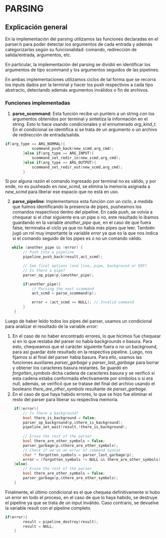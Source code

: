 # **PARSING**

## Explicación general

En la implementación del parsing utilizamos las funciones declaradas en el parser.h para poder detectar los argumentos de cada entrada y además categorizarlas según su funcionalidad: comando, redirección de salida/entrada, argumentos, etc.

En particular, la implementación del parsing se dividió en identificar los argumentos de tipo scommand y los argumentos seguidos de las pipelines.

En ambas implementaciones utilizamos ciclos de tal forma que se recorra los inputs dados por la terminal y hacer los push respectivos a cada tipo abstracto, detectando además argumentos inválidos o fin de archivos.

### Funciones implementadas
1. **parse_scommand**: Esta función recibe un puntero a un string con los argumentos obtenidos por terminal y sintetiza la información en el string. Esto lo hace usando condicionales y el ennumerado *arg_kind_t*. En el condicional se identifica si se trata de un argumento o un archivo de redirección de entrada/salida.

```c
if(arg_type == ARG_NORMAL){
            scommand_push_back(new_scmd,arg_cmd);
        }else if(arg_type == ARG_INPUT){
            scommand_set_redir_in(new_scmd,arg_cmd);
        }else if(arg_type == ARG_OUTPUT){
            scommand_set_redir_out(new_scmd,arg_cmd);
        }
```

Si por alguna razón el comando ingresado por terminal no es válido, y por ende, no es pusheado en *new_scmd*, se elimina la memoria asignada a *new_scmd* para liberar ese espacio que no está en uso.

2. **parse_pipeline**: Implementamos esta función con un ciclo, a medida que fuimos identificando la presencia de pipes, pusheamos los comandos respectivos dentro del pipeline. En cada push, se volvía a chequear si el char siguiente era un pipe o no, este resultado lo ibamos guardando en la variable *another_pipe* que, en el caso de que fuera false, terminaba el ciclo ya que no había más pipes que leer. 
También jugó un rol muy importante la variable *error* ya que es la que nos indica si el comando seguido de los pipes es o no un comando válido.

```c
   while (another_pipe && !error) {
        // Push into a pipeline
        pipeline_push_back(result,act_scmd);

        // See final options (end line, pipe, background or EOF)
        // Is there a pipe?
        parser_op_pipe(p,&another_pipe);

        if(another_pipe){
            // Parsing the next scommand
            act_scmd = parse_scommand(p);

            error = (act_scmd == NULL); // Invalid command
        }
    }
```
Luego de haber leído todos los pipes del parser, usamos un condicional para analizar el resultado de la variable *error*:  
1. En el caso de no haber encontrado errores, lo que hicimos fue chequear si en lo que restaba del parser no había backgrounds o basura. Para esto, chequeamos que el carácter siguiente fuera o no un background, para así guardar éste resultado en la respectiva pipeline. Luego, nos fijamos si al final del parser había basura. Para ello, usamos las funciones auxiliares *parser_garbage* y *parser_last_garbage* para borrar y obtener los caracteres basura restantes. Se guardó en *forgotten_symbols* dicha cadena de caracteres basura y se verificó si esta cadena estaba conformada efectivamente por símbolos o si era null, además, se verificó que se tratase del final del archivo usando el booleano *there_are_other_symbols* resultante de *parser_garbage*.
2. En el caso de que haya habido errores, lo que se hizo fue eliminar el resto del parser para liberar su respectiva memoria.

```c
    if(!error){
        // Is there a background?
        bool there_is_background = false;
        parser_op_background(p,&there_is_background);
        pipeline_set_wait(result,!there_is_background);
        
        // Erase the rest of the parser
        bool there_are_other_symbols = false;
        parser_garbage(p,&there_are_other_symbols);
        // Check if we've an error of command syntax
        char * forgotten_symbols = parser_last_garbage(p);
        error = (forgotten_symbols != NULL && there_are_other_symbols);
    }else{
        // Erase the rest of the parser
        bool there_are_other_symbols = false;
        parser_garbage(p,&there_are_other_symbols);
    }
```
Finalmente, el último condicional es el que chequea definitivamente si hubo un error en todo el proceso, en el caso de que lo haya habido, se destruye el pipeline ya que se trata de un input inválido. Caso contrario, se devuelve la variable result con el pipeline completo.

```c
if(error){
        result = pipeline_destroy(result);
        result = NULL;
    }
```